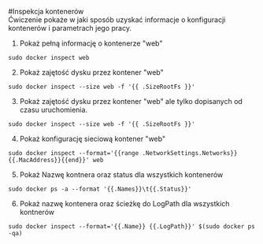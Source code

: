 #Inspekcja kontenerów  
Ćwiczenie pokaże w jaki sposób uzyskać informacje o konfiguracji kontenerów i parametrach jego pracy.

1. Pokaż pełną informację o kontenerze "web"
```
sudo docker inspect web
```

2. Pokaż zajętość dysku przez kontener "web"
```
sudo docker inspect --size web -f '{{ .SizeRootFs }}'
```

3. Pokaż zajętość dysku przez kontener "web" ale tylko dopisanych od czasu uruchomienia. 
```
sudo docker inspect --size web -f '{{ .SizeRootFs }}'
```

4. Pokaż konfigurację sieciową kontener "web"
```
sudo docker inspect --format='{{range .NetworkSettings.Networks}}{{.MacAddress}}{{end}}' web
```

5. Pokaż Nazwę kontnera oraz status dla wszystkich kontenerów
```
sudo docker ps -a --format '{{.Names}}\t{{.Status}}'
```

6. Pokaż nazwę kontenera oraz ścieżkę do LogPath dla wszystkich kontnerów
```
sudo docker inspect --format='{{.Name}} {{.LogPath}}' $(sudo docker ps -qa)
```
